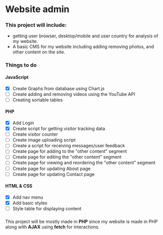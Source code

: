 # Website admin

### This project will include:

- getting user browser, desktop/mobile and user country for analysis of my website.
- A basic CMS for my website including adding removing photos, and other content on the site.

### Things to do

#### JavaScript

- [x] Create Graphs from database using Chart.js
- [ ] Create adding and removing videos using the YouTube API
- [ ] Creating sortable tables

#### PHP

- [x] Add Login
- [x] Create script for getting visitor tracking data
- [ ] Create visitor counter
- [ ] Create image uploading script
- [ ] Create a script for receiving messages/user feedback
- [ ] Create page for adding to the "other content" segment
- [ ] Create page for editing the "other content" segment
- [ ] Create page for viewing and reordering the "other content" segment
- [ ] Create page for updating About page
- [ ] Create page for updating Contact page

#### HTML & CSS

- [x] Add nav menu
- [x] Add basic styles
- [ ] Style table for displaying content

###

This project will be mostly made in **PHP** since my website is made in PHP along with **AJAX** using **fetch** for interactions.

